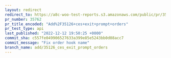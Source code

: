 ```yaml
---
layout: redirect
redirect_to: https://a8c-woo-test-reports.s3.amazonaws.com/public/pr/35762/api/index.html
pr_number: 35762
pr_title_encoded: "Add%2F35126+ces+exit+prompt+orders"
pr_test_type: api
last_published: "2022-12-12 19:50:25 +0000"
commit_sha: c557fe049906527633a399e85e5243bb0d08acc7
commit_message: "Fix order hook name"
branch_name: add/35126_ces_exit_prompt_orders
---
```

